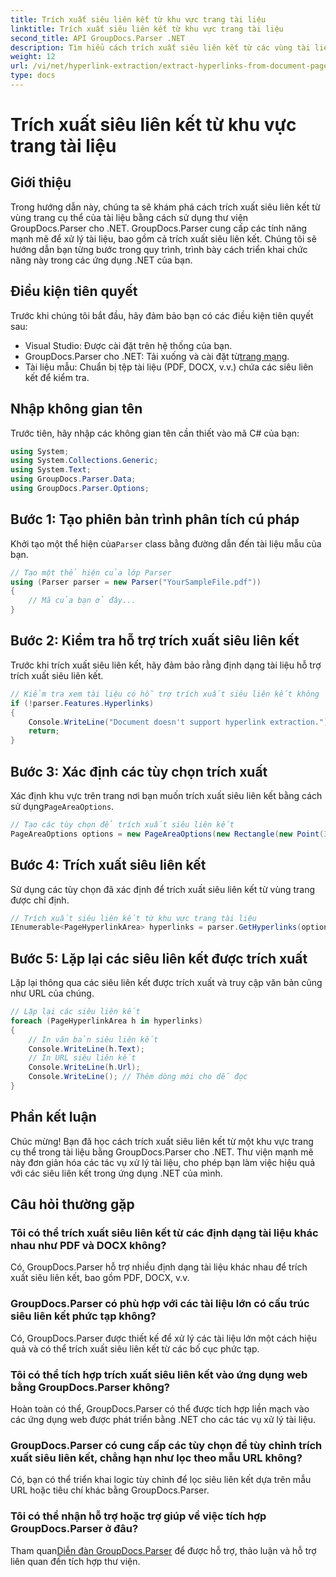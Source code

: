 ```yaml
---
title: Trích xuất siêu liên kết từ khu vực trang tài liệu
linktitle: Trích xuất siêu liên kết từ khu vực trang tài liệu
second_title: API GroupDocs.Parser .NET
description: Tìm hiểu cách trích xuất siêu liên kết từ các vùng tài liệu cụ thể bằng GroupDocs.Parser cho .NET. Nâng cao khả năng xử lý tài liệu của bạn.
weight: 12
url: /vi/net/hyperlink-extraction/extract-hyperlinks-from-document-page-area/
type: docs
---
```

# Trích xuất siêu liên kết từ khu vực trang tài liệu

## Giới thiệu
Trong hướng dẫn này, chúng ta sẽ khám phá cách trích xuất siêu liên kết từ vùng trang cụ thể của tài liệu bằng cách sử dụng thư viện GroupDocs.Parser cho .NET. GroupDocs.Parser cung cấp các tính năng mạnh mẽ để xử lý tài liệu, bao gồm cả trích xuất siêu liên kết. Chúng tôi sẽ hướng dẫn bạn từng bước trong quy trình, trình bày cách triển khai chức năng này trong các ứng dụng .NET của bạn.
## Điều kiện tiên quyết
Trước khi chúng tôi bắt đầu, hãy đảm bảo bạn có các điều kiện tiên quyết sau:
- Visual Studio: Được cài đặt trên hệ thống của bạn.
- GroupDocs.Parser cho .NET: Tải xuống và cài đặt từ[trang mạng](https://releases.groupdocs.com/parser/net/).
- Tài liệu mẫu: Chuẩn bị tệp tài liệu (PDF, DOCX, v.v.) chứa các siêu liên kết để kiểm tra.

## Nhập không gian tên
Trước tiên, hãy nhập các không gian tên cần thiết vào mã C# của bạn:
```csharp
using System;
using System.Collections.Generic;
using System.Text;
using GroupDocs.Parser.Data;
using GroupDocs.Parser.Options;
```
## Bước 1: Tạo phiên bản trình phân tích cú pháp
 Khởi tạo một thể hiện của`Parser` class bằng đường dẫn đến tài liệu mẫu của bạn.
```csharp
// Tạo một thể hiện của lớp Parser
using (Parser parser = new Parser("YourSampleFile.pdf"))
{
    // Mã của bạn ở đây...
}
```
## Bước 2: Kiểm tra hỗ trợ trích xuất siêu liên kết
Trước khi trích xuất siêu liên kết, hãy đảm bảo rằng định dạng tài liệu hỗ trợ trích xuất siêu liên kết.
```csharp
// Kiểm tra xem tài liệu có hỗ trợ trích xuất siêu liên kết không
if (!parser.Features.Hyperlinks)
{
    Console.WriteLine("Document doesn't support hyperlink extraction.");
    return;
}
```
## Bước 3: Xác định các tùy chọn trích xuất
 Xác định khu vực trên trang nơi bạn muốn trích xuất siêu liên kết bằng cách sử dụng`PageAreaOptions`.
```csharp
// Tạo các tùy chọn để trích xuất siêu liên kết
PageAreaOptions options = new PageAreaOptions(new Rectangle(new Point(380, 90), new Size(150, 50)));
```
## Bước 4: Trích xuất siêu liên kết
Sử dụng các tùy chọn đã xác định để trích xuất siêu liên kết từ vùng trang được chỉ định.
```csharp
// Trích xuất siêu liên kết từ khu vực trang tài liệu
IEnumerable<PageHyperlinkArea> hyperlinks = parser.GetHyperlinks(options);
```
## Bước 5: Lặp lại các siêu liên kết được trích xuất
Lặp lại thông qua các siêu liên kết được trích xuất và truy cập văn bản cũng như URL của chúng.
```csharp
// Lặp lại các siêu liên kết
foreach (PageHyperlinkArea h in hyperlinks)
{
    // In văn bản siêu liên kết
    Console.WriteLine(h.Text);
    // In URL siêu liên kết
    Console.WriteLine(h.Url);
    Console.WriteLine(); // Thêm dòng mới cho dễ đọc
}
```

## Phần kết luận
Chúc mừng! Bạn đã học cách trích xuất siêu liên kết từ một khu vực trang cụ thể trong tài liệu bằng GroupDocs.Parser cho .NET. Thư viện mạnh mẽ này đơn giản hóa các tác vụ xử lý tài liệu, cho phép bạn làm việc hiệu quả với các siêu liên kết trong ứng dụng .NET của mình.

## Câu hỏi thường gặp
### Tôi có thể trích xuất siêu liên kết từ các định dạng tài liệu khác nhau như PDF và DOCX không?
Có, GroupDocs.Parser hỗ trợ nhiều định dạng tài liệu khác nhau để trích xuất siêu liên kết, bao gồm PDF, DOCX, v.v.
### GroupDocs.Parser có phù hợp với các tài liệu lớn có cấu trúc siêu liên kết phức tạp không?
Có, GroupDocs.Parser được thiết kế để xử lý các tài liệu lớn một cách hiệu quả và có thể trích xuất siêu liên kết từ các bố cục phức tạp.
### Tôi có thể tích hợp trích xuất siêu liên kết vào ứng dụng web bằng GroupDocs.Parser không?
Hoàn toàn có thể, GroupDocs.Parser có thể được tích hợp liền mạch vào các ứng dụng web được phát triển bằng .NET cho các tác vụ xử lý tài liệu.
### GroupDocs.Parser có cung cấp các tùy chọn để tùy chỉnh trích xuất siêu liên kết, chẳng hạn như lọc theo mẫu URL không?
Có, bạn có thể triển khai logic tùy chỉnh để lọc siêu liên kết dựa trên mẫu URL hoặc tiêu chí khác bằng GroupDocs.Parser.
### Tôi có thể nhận hỗ trợ hoặc trợ giúp về việc tích hợp GroupDocs.Parser ở đâu?
 Tham quan[Diễn đàn GroupDocs.Parser](https://forum.groupdocs.com/c/parser/17) để được hỗ trợ, thảo luận và hỗ trợ liên quan đến tích hợp thư viện.